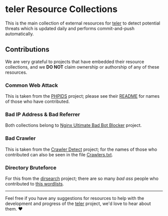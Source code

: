 # teler Resource Collections

This is the main collection of external resources for [teler](https://github.com/kitabisa/teler) to detect potential threats which is updated daily and performs commit-and-push automatically.

## Contributions

We are very grateful to projects that have embedded their resource collections, and we **DO NOT** claim ownership or authorship of any of these resources.

### Common Web Attack

This is taken from the [PHPIDS](https://github.com/PHPIDS/PHPIDS) project; please see their [README](https://github.com/PHPIDS/PHPIDS#credits) for names of those who have contributed.

### Bad IP Address & Bad Referrer

Both collections belong to [Nginx Ultimate Bad Bot Blocker](https://github.com/mitchellkrogza/nginx-ultimate-bad-bot-blocker) project.

### Bad Crawler

This is taken from the [Crawler Detect](https://github.com/JayBizzle/Crawler-Detect) project; for the names of those who contributed can also be seen in the file [Crawlers.txt](https://github.com/JayBizzle/Crawler-Detect/blob/master/raw/Crawlers.txt).

### Directory Bruteforce

For this from the [dirsearch](https://github.com/maurosoria/dirsearch) project; there are so many _bad ass_ people who contributed to [this wordlists](https://github.com/maurosoria/dirsearch).

---

Feel free if you have any suggestions for resources to help with the development and progress of the [teler](https://github.com/kitabisa/teler) project, we'd love to hear about them. :heart: